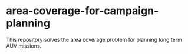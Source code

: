 # area-coverage-for-campaign-planning
This repository solves the area coverage problem for planning long term AUV missions.
